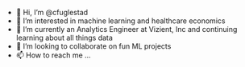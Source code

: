 - 👋 Hi, I’m @cfuglestad
- 👀 I’m interested in machine learning and healthcare economics
- 🌱 I’m currently an Analytics Engineer at Vizient, Inc and continuing learning about all things data
- 💞️ I’m looking to collaborate on fun ML projects
- 📫 How to reach me ...

<!---
cfuglestad/cfuglestad is a ✨ special ✨ repository because its `README.md` (this file) appears on your GitHub profile.
You can click the Preview link to take a look at your changes.
--->
